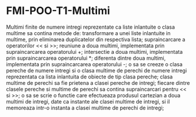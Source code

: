 # FMI-POO-T1-Multimi
Multimi finite de numere intregi reprezentate ca liste inlantuite
o	clasa multime sa contina metode de: transformare a unei liste inlantuite in multime, prin eliminarea duplicatelor din respectiva lista; supraincarcare a operatorilor << si >>; reuniune a doua multimi, implementata prin supraincarcarea operatorului +; intersectie a doua multimi, implementata prin supraincarcarea operatorului *; diferenta dintre doua multimi, implementata prin supraincarcarea operatorului -;
o	sa se creeze o clasa pereche de numere intregi si o clasa multime de perechi de numere intregi reprezentata ca lista inlantuita de obiecte de tip clasa pereche; clasa multime de perechi sa fie prietena a clasei pereche de intregi; fiecare dintre clasele pereche si multime de perechi sa contina supraincarcari pentru << si >>;
o	sa se scrie o functie care efectueaza produsul cartezian a doua multimi de intregi, date ca instante ale clasei multime de intregi, si il memoreaza intr-o instanta a clasei multime de perechi de intregi;
